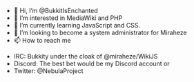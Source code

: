 - 👋 Hi, I’m @BukkitIsEnchanted
- 👀 I’m interested in MediaWiki and PHP
- 🌱 I’m currently learning JavaScript and CSS.
- 💞️ I’m looking to become a system administrator for Miraheze
- 📫 How to reach me 
* IRC: Bukkity under the cloak of @miraheze/WikiJS
* Discord: The best bet would be my Discord account or
* Twitter: @NebulaProject
<!---
BukkitIsEnchanted/BukkitIsEnchanted is a ✨ special ✨ repository because its `README.md` (this file) appears on your GitHub profile.
You can click the Preview link to take a look at your changes.
--->
